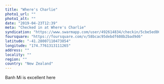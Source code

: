 ```yaml
---
title: "Where's Charlie"
photo1_url: ""
photo1_alt: ""
date: "2019-04-23T12:39"
meta: "Checked in at Where's Charlie"
syndication: "https://www.swarmapp.com/user/492614834/checkin/5cbe5ed86a5950002cf50319"
foursquare: "https://foursquare.com/v/58bcac95debdf608b2bad9d6"
latitude: "-41.28007110473854"
longitude: "174.7761313111265"
address: ""
locality: ""
region: ""
country: "New Zealand"
---
```

Banh Mi is excellent here
